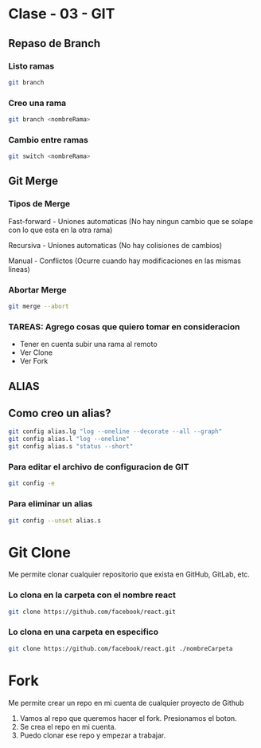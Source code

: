 # Clase - 03 - GIT

## Repaso de Branch

### Listo ramas

```sh
git branch
```

### Creo una rama

```sh
git branch <nombreRama>
```

### Cambio entre ramas

```sh
git switch <nombreRama>
```

## Git Merge

### Tipos de Merge

Fast-forward - Uniones automaticas (No hay ningun cambio que se solape con lo que esta en la otra rama)

Recursiva - Uniones automaticas (No hay colisiones de cambios)

Manual - Conflictos (Ocurre cuando hay modificaciones en las mismas lineas)

### Abortar Merge

```sh
git merge --abort
```

### TAREAS: Agrego cosas que quiero tomar en consideracion

* Tener en cuenta subir una rama al remoto
* Ver Clone
* Ver Fork

## ALIAS

## Como creo un alias?

```sh
git config alias.lg "log --oneline --decorate --all --graph"
git config alias.l "log --oneline"
git config alias.s "status --short"
```

### Para editar el archivo de configuracion de GIT

```sh
git config -e
```

### Para eliminar un alias

```sh
git config --unset alias.s
```

# Git Clone
Me permite clonar cualquier repositorio que exista en GitHub, GitLab, etc.

### Lo clona en la carpeta con el nombre react

```sh
git clone https://github.com/facebook/react.git
```

### Lo clona en una carpeta en especifico

```sh
git clone https://github.com/facebook/react.git ./nombreCarpeta
```

# Fork
Me permite crear un repo en mi cuenta de cualquier proyecto de Github

1. Vamos al repo que queremos hacer el fork. Presionamos el boton.
2. Se crea el repo en mi cuenta.
3. Puedo clonar ese repo y empezar a trabajar.